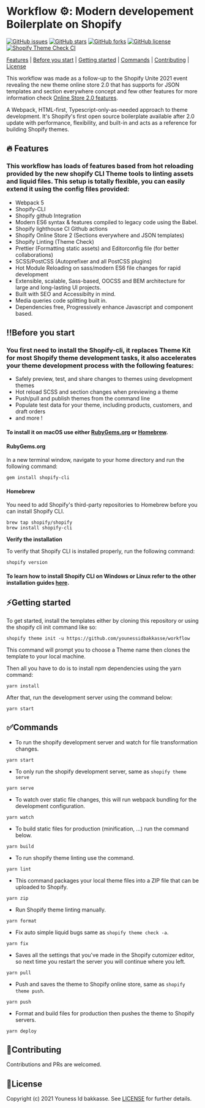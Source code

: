 # Workflow ⚙️: Modern developement Boilerplate on Shopify

[![GitHub issues](https://img.shields.io/github/issues/younessidbakkasse/workflow)](https://GitHub.com/younessidbakkasse/workflow/issues/)
[![GitHub stars](https://img.shields.io/github/stars/younessidbakkasse/workflow)](https://GitHub.com/younessidbakkasse/workflow/stargazers/)
[![GitHub forks](https://img.shields.io/github/forks/younessidbakkasse/workflow)](https://GitHub.com/younessidbakkasse/workflow/network/)
[![GitHub license](https://img.shields.io/github/license/younessidbakkasse/workflow)](https://github.com/younessidbakkasse/workflow/blob/master/LICENSE)
[![Shopify Theme Check CI](https://github.com/younessidbakkasse/workflow/actions/workflows/theme-check-ci.yml/badge.svg)](https://github.com/younessidbakkasse/workflow/actions/workflows/theme-check-ci.yml)

[Features](#features) |
[Before you start](#before-you-start) |
[Getting started](#getting-started) |
[Commands](#commands) |
[Contributing](#contributing) |
[License](#license)

This workflow was made as a follow-up to the Shopify Unite 2021 event revealing the new theme online store 2.0 that has supports for JSON templates and section everywhere concept and few other features for more information check [Online Store 2.0 features](https://www.shopify.com/partners/blog/shopify-online-store).

A Webpack, HTML-first, Typescript-only-as-needed approach to theme development. It's Shopify's first open source boilerplate available after 2.0 update with performance, flexibility, and built-in and acts as a reference for building Shopify themes.

## 🔥 Features

### This workflow has loads of features based from hot reloading provided by the new shopify CLI Theme tools to linting assets and liquid files. This setup is totally flexible, you can easily extend it using the config files provided:

- Webpack 5
- Shopify-CLI
- Shopify github Integration
- Modern ES6 syntax & features compiled to legacy code using the Babel.
- Shopify lighthouse CI Github actions
- Shopify Online Store 2 (Sections everywhere and JSON templates)
- Shopify Linting (Theme Check)
- Prettier (Formatting static assets) and Editorconfig file (for better collaborations)
- SCSS/PostCSS (Autoprefixer and all PostCSS plugins)
- Hot Module Reloading on sass/modern ES6 file changes for rapid development
- Extensible, scalable, Sass-based, OOCSS and BEM architecture for large and long-lasting UI projects.
- Built with SEO and Accessibilty in mind.
- Media queries code splitting built in.
- Dependencies free, Progressively enhance Javascript and component based.

## ‼️Before you start

### You first need to install the Shopify-cli, it replaces Theme Kit for most Shopify theme development tasks, it also accelerates your theme development process with the following features:

- Safely preview, test, and share changes to themes using development themes
- Hot reload SCSS and section changes when previewing a theme
- Push/pull and publish themes from the command line
- Populate test data for your theme, including products, customers, and draft orders
- and more !

#### To install it on macOS use either [RubyGems.org](https://rubygems.org/) or [Homebrew](https://brew.sh/).

#### **RubyGems.org**

In a new terminal window, navigate to your home directory and run the following command:

```shell
gem install shopify-cli
```

#### **Homebrew**

You need to add Shopify's third-party repositories to Homebrew before you can install Shopify CLI.

```shell
brew tap shopify/shopify
brew install shopify-cli
```

**Verify the installation**

To verify that Shopify CLI is installed properly, run the following command:

```shell
shopify version
```

#### To learn how to install Shopify CLI on Windows or Linux refer to the other installation guides [here](https://shopify.dev/themes/tools/cli/installation).

## ⚡️Getting started

To get started, install the templates either by cloning this repository or using the shopify cli init command like so:

```shell
shopify theme init -u https://github.com/younessidbakkasse/workflow
```

This command will prompt you to choose a Theme name then clones the template to your local machine.

Then all you have to do is to install npm dependencies using the yarn command:

```shell
yarn install
```

After that, run the development server using the command below:

```shell
yarn start
```

## ✅Commands

- To run the shopify development server and watch for file transformation changes.

```shell
yarn start
```

- To only run the shopify development server, same as `shopify theme serve`

```shell
yarn serve
```

- To watch over static file changes, this will run webpack bundling for the development configuration.

```shell
yarn watch
```

- To build static files for production (minification, ...) run the command below.

```shell
yarn build
```

- To run shopify theme linting use the command.

```shell
yarn lint
```

- This command packages your local theme files into a ZIP file that can be uploaded to Shopify.

```shell
yarn zip
```

- Run Shopify theme linting manually.

```shell
yarn format
```

- Fix auto simple liquid bugs same as `shopify theme check -a`.

```shell
yarn fix
```

- Saves all the settings that you've made in the Shopify cutomizer editor, so next time you restart the server you will continue where you left.

```shell
yarn pull
```

- Push and saves the theme to Shopify online store, same as `shopify theme push`.

```shell
yarn push
```

- Format and build files for production then pushes the theme to Shopify servers.

```shell
yarn deploy
```

## 🙌Contributing

Contributions and PRs are welcomed.

## 📄License

Copyright (c) 2021 Youness Id bakkasse. See [LICENSE](/LICENSE) for further details.
